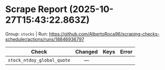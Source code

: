 # Scrape Report (2025-10-27T15:43:22.863Z)

Group: `stocks`  |  Run: https://github.com/AlbertoRoca96/scraping-checks-scheduler/actions/runs/18846936797

| Check | Changed | Keys | Error |
|---|:---:|:--|:--|
| `stock_ntdoy_global_quote` | — |  |  |
